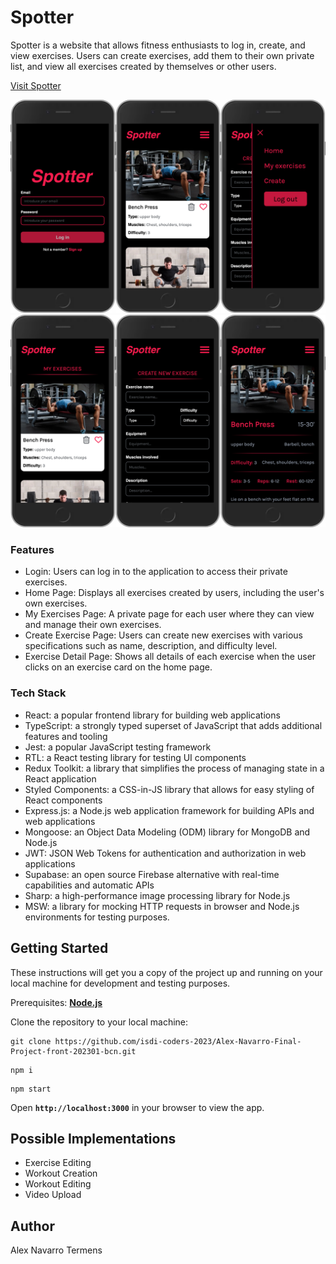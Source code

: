 # **Spotter**

Spotter is a website that allows fitness enthusiasts to log in, create, and view exercises. Users can create exercises, add them to their own private list, and view all exercises created by themselves or other users.

[Visit Spotter](https://alex-navarro-final-project-front-2023.netlify.app/)

![Login](screenshots/2.webp)
![Pages](screenshots/1.webp)

### **Features**

- Login: Users can log in to the application to access their private exercises.
- Home Page: Displays all exercises created by users, including the user's own exercises.
- My Exercises Page: A private page for each user where they can view and manage their own exercises.
- Create Exercise Page: Users can create new exercises with various specifications such as name, description, and difficulty level.
- Exercise Detail Page: Shows all details of each exercise when the user clicks on an exercise card on the home page.

### **Tech Stack**

- React: a popular frontend library for building web applications
- TypeScript: a strongly typed superset of JavaScript that adds additional features and tooling
- Jest: a popular JavaScript testing framework
- RTL: a React testing library for testing UI components
- Redux Toolkit: a library that simplifies the process of managing state in a React application
- Styled Components: a CSS-in-JS library that allows for easy styling of React components
- Express.js: a Node.js web application framework for building APIs and web applications
- Mongoose: an Object Data Modeling (ODM) library for MongoDB and Node.js
- JWT: JSON Web Tokens for authentication and authorization in web applications
- Supabase: an open source Firebase alternative with real-time capabilities and automatic APIs
- Sharp: a high-performance image processing library for Node.js
- MSW: a library for mocking HTTP requests in browser and Node.js environments for testing purposes.

## **Getting Started**

These instructions will get you a copy of the project up and running on your local machine for development and testing purposes.

Prerequisites: **[Node.js](https://nodejs.org/en/)**

Clone the repository to your local machine:

```
git clone https://github.com/isdi-coders-2023/Alex-Navarro-Final-Project-front-202301-bcn.git
```

```
npm i
```

```
npm start
```

Open **`http://localhost:3000`** in your browser to view the app.

## Possible Implementations

- Exercise Editing
- Workout Creation
- Workout Editing
- Video Upload

## **Author**

Alex Navarro Termens
